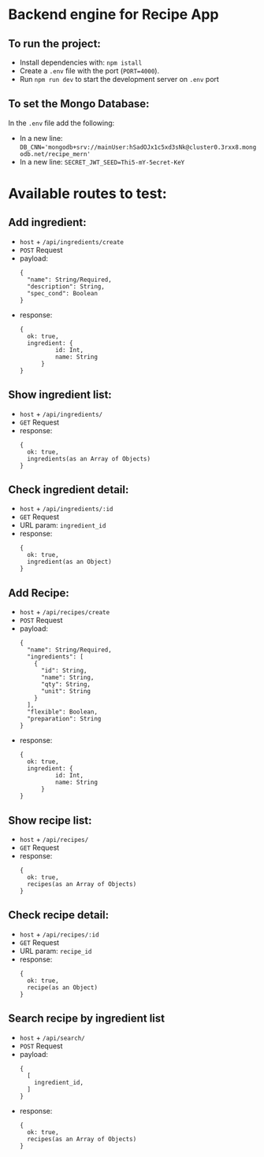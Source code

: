 # Backend engine for Recipe App

## To run the project:
  - Install dependencies with: ```npm istall```
  - Create a ```.env``` file with the port (```PORT=4000```).
  - Run ```npm run dev``` to start the development server on ```.env``` port
  
## To set the Mongo Database:
 In the ```.env``` file add the following:
  - In a new line: ```DB_CNN='mongodb+srv://mainUser:hSadOJx1c5xd3sNk@cluster0.3rxx8.mongodb.net/recipe_mern'```
  - In a new line: ```SECRET_JWT_SEED=Thi5-mY-5ecret-KeY``` 

# Available routes to test:

## Add ingredient: 
  - ```host``` + ```/api/ingredients/create```
  - ```POST``` Request
  - payload:
      ```
      {
        "name": String/Required,
        "description": String,
        "spec_cond": Boolean
      }
      ```
  - response: 
      ```
      {
        ok: true,
        ingredient: {
                id: Int,
                name: String
            }
      }
      ```
      
## Show ingredient list:
  - ```host``` + ```/api/ingredients/```
  - ```GET``` Request
  - response:
      ```
      {
        ok: true,
        ingredients(as an Array of Objects)
      }
      ```
      
## Check ingredient detail:
  - ```host``` + ```/api/ingredients/:id```
  - ```GET``` Request
  - URL param: ```ingredient_id```
  - response:
      ```
      {
        ok: true,
        ingredient(as an Object)
      }
      ```
      
## Add Recipe:
  - ```host``` + ```/api/recipes/create```
  - ```POST``` Request
  - payload:
      ```
      {
        "name": String/Required,
        "ingredients": [
          {
            "id": String,
            "name": String,
            "qty": String,
            "unit": String
          }
        ],
        "flexible": Boolean,
        "preparation": String
      }
      ```
  - response:
      ```
      {
        ok: true,
        ingredient: {
                id: Int,
                name: String
            }
      }
      ```

## Show recipe list:
  - ```host``` + ```/api/recipes/```
  - ```GET``` Request
  - response:
      ```
      {
        ok: true,
        recipes(as an Array of Objects)
      }
      ```
      
## Check recipe detail:
  - ```host``` + ```/api/recipes/:id```
  - ```GET``` Request
  - URL param: ```recipe_id```
  - response:
      ```
      {
        ok: true,
        recipe(as an Object)
      }
      ```

## Search recipe by ingredient list
  - ```host``` + ```/api/search/```
  - ```POST``` Request
  - payload:
      ```
      {
        [
          ingredient_id,
        ]
      }
      ```
  - response:
      ```
      {
        ok: true,
        recipes(as an Array of Objects)
      }
      ```